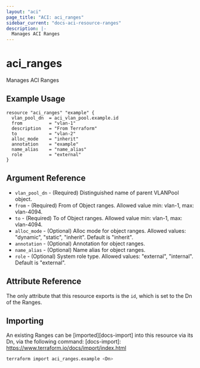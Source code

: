 ```yaml
---
layout: "aci"
page_title: "ACI: aci_ranges"
sidebar_current: "docs-aci-resource-ranges"
description: |-
  Manages ACI Ranges
---
```


# aci_ranges #

Manages ACI Ranges

## Example Usage ##

```hcl
resource "aci_ranges" "example" {
  vlan_pool_dn  = aci_vlan_pool.example.id
  from          = "vlan-1"
  description   = "From Terraform"
  to            = "vlan-2"
  alloc_mode    = "inherit"
  annotation    = "example"
  name_alias    = "name_alias"
  role          = "external"
}
```

## Argument Reference ##

* `vlan_pool_dn` - (Required) Distinguished name of parent VLANPool object.
* `from` - (Required) From of Object ranges. Allowed value min: vlan-1, max: vlan-4094.
* `to` - (Required) To of Object ranges. Allowed value min: vlan-1, max: vlan-4094.
* `alloc_mode` - (Optional) Alloc mode for object ranges.  Allowed values: "dynamic", "static", "inherit". Default is "inherit".
* `annotation` - (Optional) Annotation for object ranges.
* `name_alias` - (Optional) Name alias for object ranges.
* `role` - (Optional) System role type.  Allowed values: "external", "internal".  Default is "external".

## Attribute Reference ##

The only attribute that this resource exports is the `id`, which is set to the
Dn of the Ranges.

## Importing ##

An existing Ranges can be [imported][docs-import] into this resource via its Dn, via the following command:
[docs-import]: <https://www.terraform.io/docs/import/index.html>

```bash
terraform import aci_ranges.example <Dn>
```
